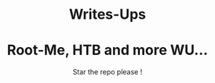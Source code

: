 # Writes-Ups
<style>
h1 {text-align: center;}
p {text-align: center;}
</style>
</head>
<body>

<h1>Root-Me, HTB and more WU...</h1>
<p>Star the repo please !</p>
